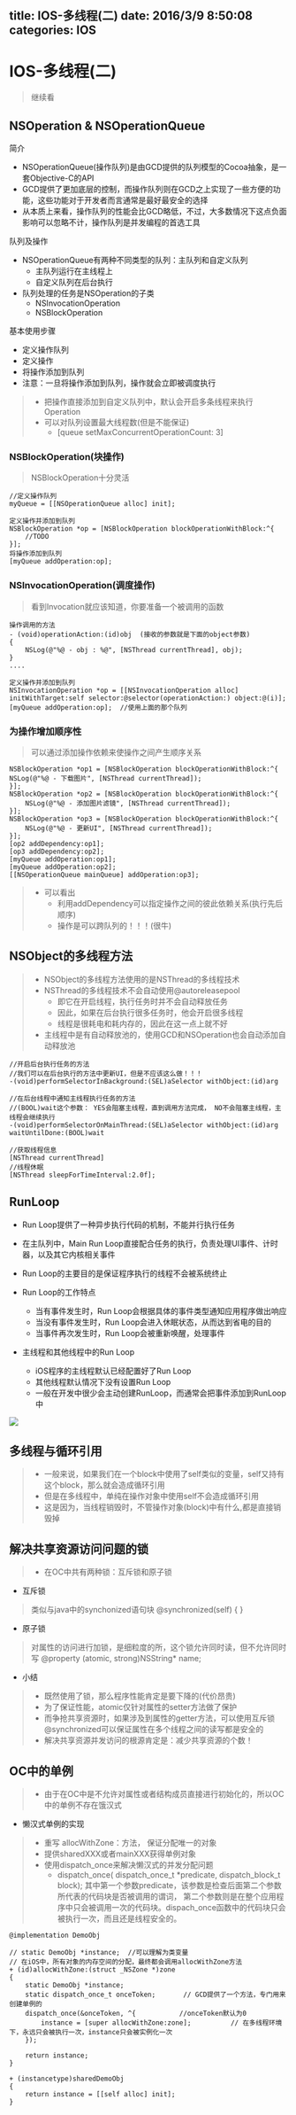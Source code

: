title: IOS-多线程(二)
date: 2016/3/9 8:50:08             
categories: IOS
---

# IOS-多线程(二) #

>继续看

## NSOperation & NSOperationQueue ##
简介

- NSOperationQueue(操作队列)是由GCD提供的队列模型的Cocoa抽象，是一套Objective-C的API
- GCD提供了更加底层的控制，而操作队列则在GCD之上实现了一些方便的功能，这些功能对于开发者而言通常是最好最安全的选择
- 从本质上来看，操作队列的性能会比GCD略低，不过，大多数情况下这点负面影响可以忽略不计，操作队列是并发编程的首选工具

队列及操作

- NSOperationQueue有两种不同类型的队列：主队列和自定义队列
	- 主队列运行在主线程上
	- 自定义队列在后台执行
- 队列处理的任务是NSOperation的子类
	- NSInvocationOperation
	- NSBlockOperation

基本使用步骤

- 定义操作队列
- 定义操作
- 将操作添加到队列
- 注意：一旦将操作添加到队列，操作就会立即被调度执行


>- 把操作直接添加到自定义队列中，默认会开启多条线程来执行Operation
>- 可以对队列设置最大线程数(但是不能保证)
>    - [queue setMaxConcurrentOperationCount: 3]

### NSBlockOperation(块操作) ###
>NSBlockOperation十分灵活

	//定义操作队列
	myQueue = [[NSOperationQueue alloc] init];

	定义操作并添加到队列
	NSBlockOperation *op = [NSBlockOperation blockOperationWithBlock:^{
	    //TODO
	}];
	将操作添加到队列
	[myQueue addOperation:op];

### NSInvocationOperation(调度操作) ###
>看到Invocation就应该知道，你要准备一个被调用的函数

	操作调用的方法
	- (void)operationAction:(id)obj  (接收的参数就是下面的object参数)
	{
	    NSLog(@"%@ - obj : %@", [NSThread currentThread], obj);
	}
	....

	定义操作并添加到队列	
	NSInvocationOperation *op = [[NSInvocationOperation alloc] initWithTarget:self selector:@selector(operationAction:) object:@(i)];
	[myQueue addOperation:op];  //使用上面的那个队列


### 为操作增加顺序性 ###
>可以通过添加操作依赖来使操作之间产生顺序关系

	NSBlockOperation *op1 = [NSBlockOperation blockOperationWithBlock:^{
    NSLog(@"%@ - 下载图片", [NSThread currentThread]);
	}];
	NSBlockOperation *op2 = [NSBlockOperation blockOperationWithBlock:^{
	    NSLog(@"%@ - 添加图片滤镜", [NSThread currentThread]);
	}];
	NSBlockOperation *op3 = [NSBlockOperation blockOperationWithBlock:^{
	    NSLog(@"%@ - 更新UI", [NSThread currentThread]);
	}];
	[op2 addDependency:op1];
	[op3 addDependency:op2];
	[myQueue addOperation:op1];
	[myQueue addOperation:op2];
	[[NSOperationQueue mainQueue] addOperation:op3];
	
>- 可以看出
>    - 利用addDependency可以指定操作之间的彼此依赖关系(执行先后顺序)
>    - 操作是可以跨队列的！！！(很牛)

## NSObject的多线程方法 ##
>- NSObject的多线程方法使用的是NSThread的多线程技术
>- NSThread的多线程技术不会自动使用@autoreleasepool
>    - 即它在开启线程，执行任务时并不会自动释放任务
>    - 因此，如果在后台执行很多任务时，他会开启很多线程
>    - 线程是很耗电和耗内存的，因此在这一点上就不好
>-  主线程中是有自动释放池的，使用GCD和NSOperation也会自动添加自动释放池

	//开启后台执行任务的方法
	//我们可以在后台执行的方法中更新UI，但是不应该这么做！！！
	-(void)performSelectorInBackground:(SEL)aSelector withObject:(id)arg

	//在后台线程中通知主线程执行任务的方法
	//(BOOL)wait这个参数： YES会阻塞主线程，直到调用方法完成， NO不会阻塞主线程，主线程会继续执行
	-(void)performSelectorOnMainThread:(SEL)aSelector withObject:(id)arg waitUntilDone:(BOOL)wait

	//获取线程信息
	[NSThread currentThread]
	//线程休眠
	[NSThread sleepForTimeInterval:2.0f];

## RunLoop ##

- Run Loop提供了一种异步执行代码的机制，不能并行执行任务
- 在主队列中，Main Run Loop直接配合任务的执行，负责处理UI事件、计时器，以及其它内核相关事件
- Run Loop的主要目的是保证程序执行的线程不会被系统终止


- Run Loop的工作特点
	- 当有事件发生时，Run Loop会根据具体的事件类型通知应用程序做出响应
	- 当没有事件发生时，Run Loop会进入休眠状态，从而达到省电的目的
	- 当事件再次发生时，Run Loop会被重新唤醒，处理事件

- 主线程和其他线程中的Run Loop
	- iOS程序的主线程默认已经配置好了Run Loop
	- 其他线程默认情况下没有设置Run Loop
	- 一般在开发中很少会主动创建RunLoop，而通常会把事件添加到RunLoop中


![](C:\Users\Administrator\Desktop\TheLastTaskOf\博客的html文件\IOS\图片\UIApplication中的RunLoop.jpg)


## 多线程与循环引用 ##
>- 一般来说，如果我们在一个block中使用了self类似的变量，self又持有这个block，那么就会造成循环引用
>- 但是在多线程中，单纯在操作对象中使用self不会造成循环引用
>- 这是因为，当线程销毁时，不管操作对象(block)中有什么,都是直接销毁掉

## 解决共享资源访问问题的锁 ##
>- 在OC中共有两种锁：互斥锁和原子锁

- 互斥锁
>类似与java中的synchonized语句块
	@synchronized(self)
	{
	}

- 原子锁
> 对属性的访问进行加锁，是细粒度的所，这个锁允许同时读，但不允许同时写
	@property (atomic, strong)NSString* name;

- 小结
>- 既然使用了锁，那么程序性能肯定是要下降的(代价昂贵)
>- 为了保证性能，atomic仅针对属性的setter方法做了保护
>- 而争抢共享资源时，如果涉及到属性的getter方法，可以使用互斥锁@synchronized可以保证属性在多个线程之间的读写都是安全的
>- 解决共享资源并发访问的根源肯定是：减少共享资源的个数！


## OC中的单例 ##
>- 由于在OC中是不允许对属性或者结构成员直接进行初始化的，所以OC中的单例不存在饿汉式

- 懒汉式单例的实现
>- 重写 allocWithZone：方法， 保证分配唯一的对象
>- 提供sharedXXX或者mainXXX获得单例对象
>- 使用dispatch_once来解决懒汉式的并发分配问题
>    - dispatch_once( dispatch_once_t *predicate, dispatch_block_t block);
>      其中第一个参数predicate，该参数是检查后面第二个参数所代表的代码块是否被调用的谓词，
>      第二个参数则是在整个应用程序中只会被调用一次的代码块。dispach_once函数中的代码块只会被执行一次，而且还是线程安全的。
	
	@implementation DemoObj
	
    // static DemoObj *instance;  //可以理解为类变量
	// 在iOS中，所有对象的内存空间的分配，最终都会调用allocWithZone方法
	+ (id)allocWithZone:(struct _NSZone *)zone
	{
	    static DemoObj *instance; 
	    static dispatch_once_t onceToken;   	// GCD提供了一个方法，专门用来创建单例的
	    dispatch_once(&onceToken, ^{           //onceToken默认为0
	        instance = [super allocWithZone:zone]; 	        // 在多线程环境下，永远只会被执行一次，instance只会被实例化一次
	    });
	    
	    return instance;
	}
	
	+ (instancetype)sharedDemoObj
	{
		return instance = [[self alloc] init];
	}


	
